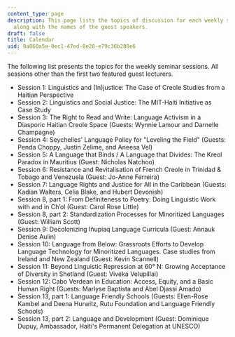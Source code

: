 ```yaml
---
content_type: page
description: This page lists the topics of discussion for each weekly session of 24.S96,
  along with the names of the guest speakers.
draft: false
title: Calendar
uid: 8a860a5a-0ec1-47ed-8e28-e79c36b280e6
---
```

The following list presents the topics for the weekly seminar sessions. All sessions other than the first two featured guest lecturers.

- Session 1: Linguistics and (In)justice: The Case of Creole Studies from a Haitian Perspective
- Session 2: Linguistics and Social Justice: The MIT-Haiti Initiative as Case Study
- Session 3: The Right to Read and Write: Language Activism in a Diasporic Haitian Creole Space (Guests: Wynnie Lamour and Darnelle Champagne)
- Session 4: Seychelles' Language Policy for "Leveling the Field" (Guests: Penda Choppy, Justin Zelime, and Aneesa Vel)
- Session 5: A Language that Binds / A Language that Divides: The Kreol Paradox in Mauritius (Guest: Nicholas Natchoo)
- Session 6: Resistance and Revitalisation of French Creole in Trinidad & Tobago and Venezuela (Guest: Jo-Anne Ferreira)
- Session 7: Language Rights and Justice for All in the Caribbean (Guests: Kadian Walters, Celia Blake, and Hubert Devonish)
- Session 8, part 1: From Definiteness to Poetry: Doing Linguistic Work with and in Ch’ol (Guest: Carol Rose Little)
- Session 8, part 2: Standardization Processes for Minoritized Languages (Guest: William Scott)
- Session 9: Decolonizing Iñupiaq Language Curricula (Guest: Annauk Denise Aulin)
- Session 10: Language from Below: Grassroots Efforts to Develop Language Technology for Minoritized Languages. Case studies from Ireland and New Zealand (Guest: Kevin Scannell)
- Session 11: Beyond Linguistic Repression at 60° N: Growing Acceptance of Diversity in Shetland (Guest: Viveka Velupillai)
- Session 12: Cabo Verdean in Education: Access, Equity, and a Basic Human Right (Guests: Marlyse Baptista and Abel Djassi Amado)
- Session 13, part 1: Language Friendly Schools (Guests: Ellen-Rose Kambel and Deena Hurwitz, Rutu Foundation and Language Friendly Schools)
- Session 13, part 2: Language and Development (Guest: Dominique Dupuy, Ambassador, Haiti's Permanent Delegation at UNESCO)